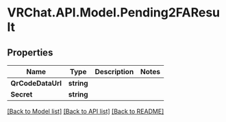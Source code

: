 # VRChat.API.Model.Pending2FAResult

## Properties

Name | Type | Description | Notes
------------ | ------------- | ------------- | -------------
**QrCodeDataUrl** | **string** |  | 
**Secret** | **string** |  | 

[[Back to Model list]](../README.md#documentation-for-models) [[Back to API list]](../README.md#documentation-for-api-endpoints) [[Back to README]](../README.md)

